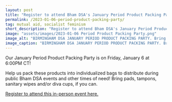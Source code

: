 ```yaml
---
layout: post
title: "Register to attend Bham DSA's January Period Product Packing Party!"
permalink: /2023-01-06-period-product-packing-party/
tag: mutual aid, socialist feminism
short_description: "Register to attend Bham DSA's January Period Product Packing Party on Friday, January 6 at 6:00PM CT!"
image: "assets/images/2023-01-06 Period Product Packing Party.png"
image_alt: "BIRMINGHAM DSA JANUARY PERIOD PRODUCT PACKING PARTY. Bring pads, tampons, sanitary wipes and/or diva cups! Help us pack these products into individualized bags to distribute during public Bham DSA events and other times of need. Friday, January 6, 2023, 6:00PM CT. RSVP at linktr.ee/bhamdsa"
image_caption: "BIRMINGHAM DSA JANUARY PERIOD PRODUCT PACKING PARTY. Bring pads, tampons, sanitary wipes and/or diva cups! Help us pack these products into individualized bags to distribute during public Bham DSA events and other times of need. Friday, January 6, 2023, 6:00PM CT. RSVP at linktr.ee/bhamdsa"
---
```


Our January Period Product Packing Party is on Friday, January 6 at 6:00PM CT!

Help us pack these products into individualized bags to distribute during public Bham DSA events and other times of need! Bring pads, tampons, sanitary wipes and/or diva cups, if you can.

[Register to attend this in-person event here.](https://actionnetwork.org/events/january-period-product-packing-party/)
